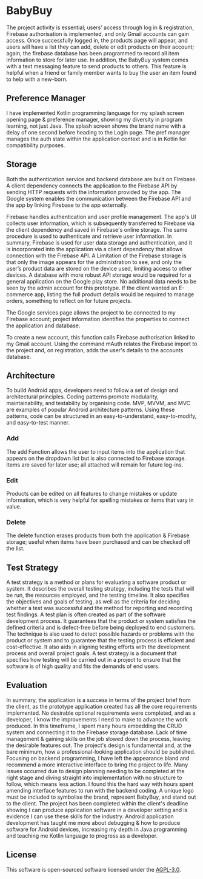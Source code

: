 # BabyBuy

The project activity is essential; users’ access through log in & registration, Firebase authorisation is implemented, and only Gmail accounts can gain access. Once successfully logged in, the products page will appear, and users will have a list they can add, delete or edit products on their account; again, the firebase database has been programmed to record all item information to store for later use. In addition, the BabyBuy system comes with a text messaging feature to send products to others. This feature is helpful when a friend or family member wants to buy the user an item found to help with a new-born.

## Preference Manager

I have implemented Kotlin programming language for my splash screen opening page & preference manager, showing my diversity in program learning, not just Java. The splash screen shows the brand name with a delay of one second before heading to the Login page. The pref manager manages the auth state within the application context and is in Kotlin for compatibility purposes.

## Storage

Both the authentication service and backend database are built on Firebase. A client dependency connects the application to the Firebase API by sending HTTP requests with the information provided by the app. The Google system enables the communication between the Firebase API and the app by linking Firebase to the app externally.

Firebase handles authentication and user profile management. The app's UI collects user information, which is subsequently transferred to Firebase via the client dependency and saved in Firebase's online storage. The same procedure is used to authenticate and retrieve user information. In summary, Firebase is used for user data storage and authentication, and it is incorporated into the application via a client dependency that allows connection with the Firebase API. A Limitation of the Firebase storage is that only the image appears for the administration to see, and only the user’s product data are stored on the device used, limiting access to other devices. A database with more robust API storage would be required for a general application on the Google play store. No additional data needs to be seen by the admin account for this prototype. If the client wanted an E-commerce app, listing the full product details would be required to manage orders, something to reflect on for future projects.

The Google services page allows the project to be connected to my Firebase account; project information identifies the properties to connect the application and database.

To create a new account, this function calls Firebase authorisation linked to my Gmail account. Using the command mAuth relates the Firebase import to the project and, on registration, adds the user's details to the accounts database.

## Architecture

To build Android apps, developers need to follow a set of design and architectural principles. Coding patterns promote modularity, maintainability, and testability by organising code. MVP, MVVM, and MVC are examples of popular Android architecture patterns. Using these patterns, code can be structured in an easy-to-understand, easy-to-modify, and easy-to-test manner.

### Add

The add Function allows the user to input items into the application that appears on the dropdown list but is also connected to Firebase storage. Items are saved for later use; all attached will remain for future log-ins.

### Edit

Products can be edited on all features to change mistakes or update information, which is very helpful for spelling mistakes or items that vary in value.

### Delete

The delete function erases products from both the application & Firebase storage; useful when items have been purchased and can be checked off the list.

## Test Strategy

A test strategy is a method or plans for evaluating a software product or system. It describes the overall testing strategy, including the tests that will be run, the resources employed, and the testing timeline. It also specifies the objectives and goals of testing, as well as the criteria for deciding whether a test was successful and the method for reporting and recording test findings. A test plan is often created as part of the software development process. It guarantees that the product or system satisfies the defined criteria and is defect-free before being deployed to end customers. The technique is also used to detect possible hazards or problems with the product or system and to guarantee that the testing process is efficient and cost-effective. It also aids in aligning testing efforts with the development process and overall project goals. A test strategy is a document that specifies how testing will be carried out in a project to ensure that the software is of high quality and fits the demands of end users.

## Evaluation

In summary, the application is a success in terms of the project brief from the client, as the prototype application created has all the core requirements implemented. No desirable optional requirements were completed, and as a developer, I know the improvements I need to make to advance the work produced. In this timeframe, I spent many hours embedding the CRUD system and connecting it to the Firebase storage database. Lack of time management & gaining skills on the job slowed down the process, leaving the desirable features out. The project's design is fundamental and, at the bare minimum, how a professional-looking application should be published. Focusing on backend programming, I have left the appearance bland and recommend a more interactive interface to bring the project to life. Many issues occurred due to design planning needing to be completed at the right stage and diving straight into implementation with no structure to follow, which means less action. I found this the hard way with hours spent amending interface features to run with the backend coding. A unique logo must be included to symbolise the brand, represent BabyBuy, and stand out to the client. The project has been completed within the client's deadline showing I can produce application software in a developer setting and is evidence I can use these skills for the industry. Android application development has taught me more about debugging & how to produce software for Android devices, increasing my depth in Java programming and teaching me Kotlin language to progress as a developer.

## License

This software is open-sourced software licensed under the [AGPL-3.0](LICENSE.md).
